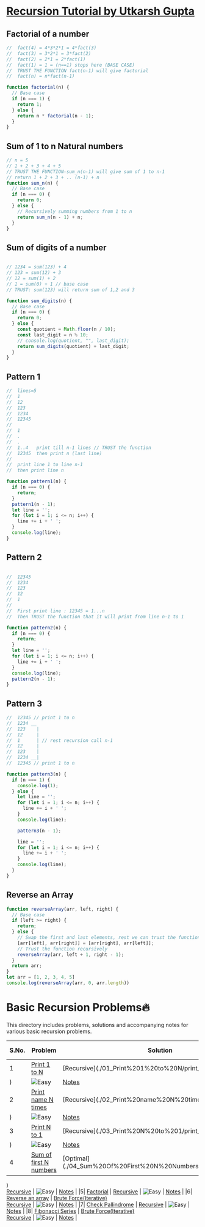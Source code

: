 # [Recursion Tutorial by Utkarsh Gupta](https://www.youtube.com/watch?v=0UM_J1jE1dg)

## Factorial of a number 
```js
//  fact(4) = 4*3*2*1 = 4*fact(3)
//  fact(3) = 3*2*1 = 3*fact(2)
//  fact(2) = 2*1 = 2*fact(1)
//  fact(1) = 1 = (n==1) stops here (BASE CASE)
//  TRUST THE FUNCTION fact(n-1) will give factorial
//  fact(n) = n*fact(n-1)

function factorial(n) {
  // Base case
  if (n === 1) {
    return 1;
  } else {
    return n * factorial(n - 1);
  }
}
```

## Sum of 1 to n Natural numbers
```js
// n = 5
// 1 + 2 + 3 + 4 + 5
// TRUST THE FUNCTION-sum_n(n-1) will give sum of 1 to n-1
// return 1 + 2 + 3 + .. (n-1) + n
function sum_n(n) {
  // Base case
  if (n === 0) {
    return 0;
  } else {
    // Recursively summing numbers from 1 to n
    return sum_n(n - 1) + n;
  }
}
```

## Sum of digits of a number
```js

// 1234 = sum(123) + 4
// 123 = sum(12) + 3
// 12 = sum(1) + 2
// 1 = sum(0) + 1 // base case
// TRUST: sum(123) will return sum of 1,2 and 3

function sum_digits(n) {
  // Base case
  if (n === 0) {
    return 0;
  } else {
    const quotient = Math.floor(n / 10);
    const last_digit = n % 10;
    // console.log(quotient, "", last_digit);
    return sum_digits(quotient) + last_digit;
  }
}
```
## Pattern 1
```js
//  lines=5
//  1
//  12
//  123
//  1234
//  12345
//  
//  1
//  .
//  .
//  1..4   print till n-1 lines // TRUST the function
//  12345  then print n (last line)
//  
//  print line 1 to line n-1
//  then print line n

function pattern1(n) {
  if (n === 0) {
    return;
  }
  pattern1(n - 1);
  let line = '';
  for (let i = 1; i <= n; i++) {
    line += i + ' ';
  }
  console.log(line);
}
```
## Pattern 2
```js

//  12345
//  1234
//  123
//  12
//  1
//  
//  First print line : 12345 = 1...n
//  Then TRUST the function that it will print from line n-1 to 1

function pattern2(n) {
  if (n === 0) {
    return;
  }
  let line = '';
  for (let i = 1; i <= n; i++) {
    line += i + ' ';
  }
  console.log(line);
  pattern2(n - 1);
}
```
## Pattern 3
```js
//  12345 // print 1 to n
//  1234 __
//  123    |
//  12     |
//  1      | // rest recursion call n-1
//  12     |
//  123    |
//  1234 __|
//  12345 // print 1 to n

function pattern3(n) {
  if (n === 1) {
    console.log(1);
  } else {
    let line = '';
    for (let i = 1; i <= n; i++) {
      line += i + ' ';
    }
    console.log(line);

    pattern3(n - 1);

    line = '';
    for (let i = 1; i <= n; i++) {
      line += i + ' ';
    }
    console.log(line);
  }
}
```

## Reverse an Array
```js
function reverseArray(arr, left, right) {
  // Base case
  if (left >= right) {
    return;
  } else {
    // Swap the first and last elements, rest we can trust the function
    [arr[left], arr[right]] = [arr[right], arr[left]];
    // Trust the function recursively
    reverseArray(arr, left + 1, right - 1);
  }
  return arr;
}
let arr = [1, 2, 3, 4, 5]
console.log(reverseArray(arr, 0, arr.length))
```

# Basic Recursion Problems🔥

This directory includes problems, solutions and accompanying notes for various basic recursion problems.

| S.No. | Problem | Solution | Difficulty | Solution Notes |
|-------|----------|----------|------------|----------------|
|1| [Print 1 to N](./01_Print%201%20to%20N/README.md) | [Recursive](./01_Print%201%20to%20N/print_1toN.js
) | <img src="https://img.shields.io/badge/Easy-brightgreen" alt="Easy" /> | [Notes](./01_Print%201%20to%20N/NOTES.md) |
|2| [Print name N times](./02_Print%20name%20N%20times/README.md) | [Recursive](./02_Print%20name%20N%20times/printNtimes.js
) | <img src="https://img.shields.io/badge/Easy-brightgreen" alt="Easy" /> | [Notes](./02_Print%20name%20N%20times/NOTES.md) |
|3| [Print N to 1](./03_Print%20N%20to%201/README.md) | [Recursive](./03_Print%20N%20to%201/print_Nto1.js
) | <img src="https://img.shields.io/badge/Easy-brightgreen" alt="Easy" /> | [Notes](./03_Print%20N%20to%201/NOTES.md) |
|4| [Sum of first N numbers](./04_Sum%20Of%20First%20N%20Numbers/README.md) | [Optimal](./04_Sum%20Of%20First%20N%20Numbers/sumFirstNoptimal.js
) <br> [Recursive](./04_Sum%20Of%20First%20N%20Numbers/sumFirstNrecursive.js
) | <img src="https://img.shields.io/badge/Easy-brightgreen" alt="Easy" /> | [Notes](./04_Sum%20Of%20First%20N%20Numbers/NOTES.md) |
|5| [Factorial](./05_Factorial%20Numbers/README.md) | [Recursive](./05_Factorial%20Numbers/factorialNumbers.js
) | <img src="https://img.shields.io/badge/Easy-brightgreen" alt="Easy" /> | [Notes](./05_Factorial%20Numbers/NOTES.md) |
|6| [Reverse an array](./06_Reverse%20an%20Array/README.md) | [Brute Force(Iterative)](./06_Reverse%20an%20Array/reverseArrayIterative.js
) <br> [Recursive](./06_Reverse%20an%20Array/reverseArrayRecursive.js
) | <img src="https://img.shields.io/badge/Easy-brightgreen" alt="Easy" /> | [Notes](./06_Reverse%20an%20Array/NOTES.md) |
|7| [Check Pallindrome](./07_Check%20Palindrome/README.md) | [Recursive](./07_Check%20Palindrome/checkPalindrome.js
) | <img src="https://img.shields.io/badge/Easy-brightgreen" alt="Easy" /> | [Notes](./07_Check%20Palindrome/NOTES.md) |
|8| [Fibonacci Series](./08_Print%20Fibonacci%20Series/README.md) | [Brute Force(Iterative)](./08_Print%20Fibonacci%20Series/fibonacciIterative.js
) <br> [Recursive](./08_Print%20Fibonacci%20Series/fibonacciRecursion.js
) | <img src="https://img.shields.io/badge/Easy-brightgreen" alt="Easy" /> | [Notes](./08_Print%20Fibonacci%20Series/NOTES.md) |
